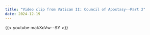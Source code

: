 ```yaml
---
title: "Video clip from Vatican II: Council of Apostasy--Part 2"
date: 2024-12-19
---
```


{{< youtube makXoVw--SY >}}
